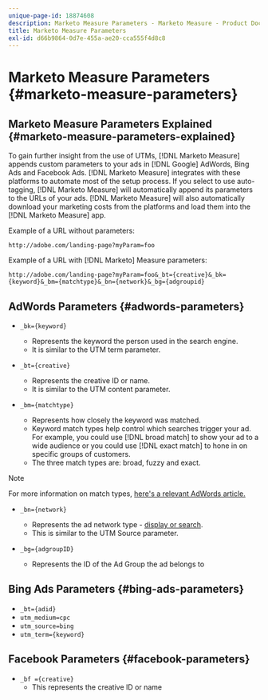 ```yaml
---
unique-page-id: 18874608
description: Marketo Measure Parameters - Marketo Measure - Product Documentation
title: Marketo Measure Parameters
exl-id: d66b9864-0d7e-455a-ae20-cca555f4d8c8
---
```

# Marketo Measure Parameters {#marketo-measure-parameters}

## Marketo Measure Parameters Explained {#marketo-measure-parameters-explained}

To gain further insight from the use of UTMs, [!DNL Marketo Measure] appends custom parameters to your ads in [!DNL Google] AdWords, Bing Ads and Facebook Ads. [!DNL Marketo Measure] integrates with these platforms to automate most of the setup process. If you select to use auto-tagging, [!DNL Marketo Measure] will automatically append its parameters to the URLs of your ads. [!DNL Marketo Measure] will also automatically download your marketing costs from the platforms and load them into the [!DNL Marketo Measure] app.

Example of a URL without parameters:

`http://adobe.com/landing-page?myParam=foo`

Example of a URL with [!DNL Marketo] Measure parameters:

`http://adobe.com/landing-page?myParam=foo&_bt={creative}&_bk={keyword}&_bm={matchtype}&_bn={network}&_bg={adgroupid}`

## AdWords Parameters {#adwords-parameters}

* `_bk={keyword}`
   * Represents the keyword the person used in the search engine.
   * It is similar to the UTM term parameter.

* `_bt={creative}`
   * Represents the creative ID or name.
   * It is similar to the UTM content parameter.

* `_bm={matchtype}`
   * Represents how closely the keyword was matched.
   * Keyword match types help control which searches trigger your ad. For example, you could use [!DNL broad match] to show your ad to a wide audience or you could use [!DNL exact match] to hone in on specific groups of customers.
   * The three match types are: broad, fuzzy and exact.

>[!NOTE]
>
>For more information on match types, [here's a relevant AdWords article.](https://support.google.com/adwords/answer/2497836?hl=en)

* `_bn={network}`
   * Represents the ad network type - [display or search](https://support.google.com/adwords/answer/1752334?hl=en).
   * This is similar to the UTM Source parameter.

* `_bg={adgroupID}`
   * Represents the ID of the Ad Group the ad belongs to

## Bing Ads Parameters {#bing-ads-parameters}

* `_bt={adid}`
* `utm_medium=cpc`
* `utm_source=bing`
* `utm_term={keyword}`

## Facebook Parameters {#facebook-parameters}

* `_bf ={creative}`
   * This represents the creative ID or name
